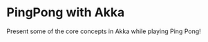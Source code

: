 PingPong with Akka
==================

Present some of the core concepts in Akka while playing Ping Pong!
